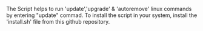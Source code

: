 The Script helps to run 'update','upgrade' & 'autoremove' linux commands by entering "update" commad.
To install the script in your system, install the 'install.sh' file from this github repository.
